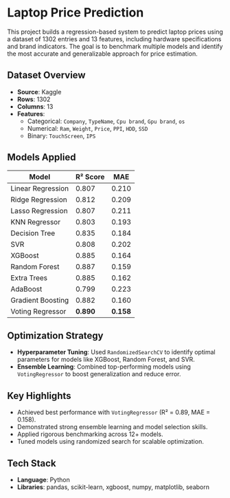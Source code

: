 # Laptop Price Prediction

This project builds a regression-based system to predict laptop prices using a dataset of 1302 entries and 13 features, including hardware specifications and brand indicators. The goal is to benchmark multiple models and identify the most accurate and generalizable approach for price estimation.

##  Dataset Overview

- **Source**: Kaggle
- **Rows**: 1302
- **Columns**: 13
- **Features**:
  - Categorical: `Company`, `TypeName`, `Cpu brand`, `Gpu brand`, `os`
  - Numerical: `Ram`, `Weight`, `Price`, `PPI`, `HDD`, `SSD`
  - Binary: `TouchScreen`, `IPS`

##  Models Applied

| Model              | R² Score | MAE     |
|-------------------|----------|---------|
| Linear Regression | 0.807    | 0.210   |
| Ridge Regression  | 0.812    | 0.209   |
| Lasso Regression  | 0.807    | 0.211   |
| KNN Regressor     | 0.803    | 0.193   |
| Decision Tree     | 0.835    | 0.184   |
| SVR               | 0.808    | 0.202   |
| XGBoost           | 0.885    | 0.164   |
| Random Forest     | 0.887    | 0.159   |
| Extra Trees       | 0.885    | 0.162   |
| AdaBoost          | 0.799    | 0.223   |
| Gradient Boosting | 0.882    | 0.160   |
| Voting Regressor  | **0.890**| **0.158**|

##  Optimization Strategy

- **Hyperparameter Tuning**: Used `RandomizedSearchCV` to identify optimal parameters for models like XGBoost, Random Forest, and SVR.
- **Ensemble Learning**: Combined top-performing models using `VotingRegressor` to boost generalization and reduce error.

##  Key Highlights

- Achieved best performance with `VotingRegressor` (R² = 0.89, MAE = 0.158).
- Demonstrated strong ensemble learning and model selection skills.
- Applied rigorous benchmarking across 12+ models.
- Tuned models using randomized search for scalable optimization.

##  Tech Stack

- **Language**: Python
- **Libraries**: pandas, scikit-learn, xgboost, numpy, matplotlib, seaborn

